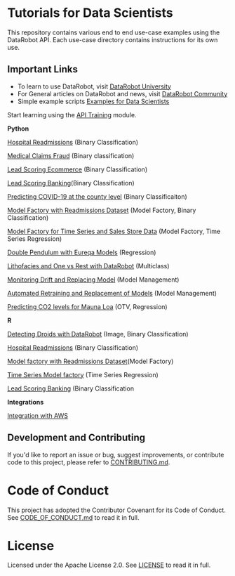 # Tutorials for Data Scientists

This repository contains various end to end use-case examples using the DataRobot API. Each use-case directory contains instructions for its own use.

## Important Links

- To learn to use DataRobot, visit [DataRobot University](https://university.datarobot.com/)
- For General articles on DataRobot and news, visit [DataRobot Community](https://community.datarobot.com/)
- Simple example scripts [Examples for Data Scientists](https://github.com/datarobot-community/examples-for-data-scientists)

Start learning using the [API Training](https://github.com/datarobot-community/tutorials-for-data-scientists/tree/master/DRU/API_Training) module.

**Python**

[Hospital Readmissions](https://github.com/datarobot-community/tutorials-for-data-scientists/tree/master/Classification/Python/predict_hospital_readmissions) (Binary Classification)

[Medical Claims Fraud](https://github.com/datarobot-community/tutorials-for-data-scientists/tree/master/Classification/Python/predicting_fraud_medical_claims) (Binary classification)

[Lead Scoring Ecommerce](https://github.com/datarobot-community/tutorials-for-data-scientists/tree/master/Classification/Python/lead_scoring) (Binary Classification)

[Lead Scoring Banking](https://github.com/datarobot-community/tutorials-for-data-scientists/tree/master/Classification/Python/lead_scoring_bank_marketing)(Binary Classification)

[Predicting COVID-19 at the county level](https://github.com/datarobot-community/tutorials-for-data-scientists/tree/master/Classification/Python/predicting_covid_at_county_level) (Binary Classificaiton)

[Model Factory with Readmissions Dataset](https://github.com/datarobot-community/tutorials-for-data-scientists/tree/master/Model%20Factories/Python/readmissions_model_factory) (Model Factory, Binary Classification)

[Model Factory for Time Series and Sales Store Data](https://github.com/datarobot-community/tutorials-for-data-scientists/tree/master/Model%20Factories/Python/time_Series_store_sales_model_factory) (Model Factory, Time Series Regression)

[Double Pendulum with Eureqa Models](https://github.com/datarobot-community/tutorials-for-data-scientists/tree/master/Regression/Python/double_pendulum_with_eureqa/src) (Regression)

[Lithofacies and One vs Rest with DataRobot](https://github.com/datarobot-community/tutorials-for-data-scientists/tree/master/Multiclass%20Classification/one-vs-rest-with-datarobot) (Multiclass)

[Monitoring Drift and Replacing Model](https://github.com/datarobot-community/tutorials-for-data-scientists/tree/master/Model%20Management/Monitoring%20Drift%20and%20Replacing%20Model) (Model Management)

[Automated Retraining and Replacement of Models](https://github.com/datarobot-community/tutorials-for-data-scientists/tree/master/Model%20Management/Automated%20Retraining%20and%20Replacement) (Model Management)

[Predicting CO2 levels for Mauna Loa](https://github.com/datarobot-community/tutorials-for-data-scientists/tree/master/OTV/Python/Predicting%20CO2%20levels%20for%20Mauna%20Loa) (OTV, Regression)

**R** 

[Detecting Droids with DataRobot](https://github.com/datarobot-community/tutorials-for-data-scientists/tree/master/Classification/R/Detecting%20Droids) (Image, Binary Classification)

[Hospital Readmissions](https://github.com/datarobot-community/tutorials-for-data-scientists/tree/master/Classification/R/predict_hospital_readmissions) (Binary Classification)

[Model factory with Readmissions Dataset](https://github.com/datarobot-community/tutorials-for-data-scientists/tree/master/Model%20Factories/R/readmissions_model_factory)(Model Factory)

[Time Series Model factory](https://github.com/datarobot-community/tutorials-for-data-scientists/tree/master/Model%20Factories/R/time_series_model_factory) (Time Series Regression)

[Lead Scoring Banking](https://github.com/datarobot-community/tutorials-for-data-scientists/tree/master/Classification/R/lead_scoring_bank_marketing) (Binary Classification

**Integrations**

[Integration with AWS](https://github.com/datarobot-community/tutorials-for-data-scientists/tree/master/integrations/AWS%20(Amazon%20Web%20Services))

## Development and Contributing

If you'd like to report an issue or bug, suggest improvements, or contribute code to this project, please refer to [CONTRIBUTING.md](CONTRIBUTING.md).

# Code of Conduct

This project has adopted the Contributor Covenant for its Code of Conduct. 
See [CODE_OF_CONDUCT.md](CODE_OF_CONDUCT.md) to read it in full.

# License

Licensed under the Apache License 2.0. 
See [LICENSE](LICENSE) to read it in full.


